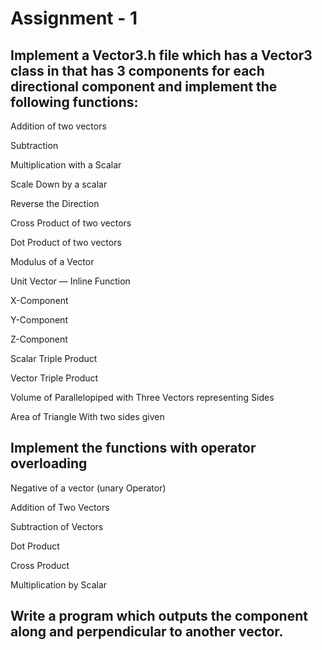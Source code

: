 # Assignment - 1

## Implement a Vector3.h file which has a Vector3 class in  that has 3 components for each directional component and implement the following functions:
Addition of two vectors

Subtraction

Multiplication with a Scalar

Scale Down by a scalar

Reverse the Direction

Cross Product of two vectors

Dot Product of two vectors

Modulus of a Vector

Unit Vector — Inline Function

X-Component

Y-Component

Z-Component

Scalar Triple Product

Vector Triple Product

Volume of Parallelopiped with Three Vectors representing Sides

Area of Triangle With two sides given



## Implement the functions with operator overloading
Negative of a vector (unary Operator)

Addition of Two Vectors

Subtraction of Vectors

Dot Product

Cross Product

Multiplication by Scalar



## Write a program which outputs the component along and perpendicular to another vector.
